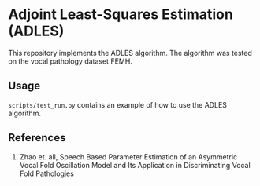 # Adjoint Least-Squares Estimation (ADLES)

This repository implements the ADLES algorithm. The algorithm was tested on the vocal pathology dataset FEMH. 

## Usage

`scripts/test_run.py` contains an example of how to use the ADLES algorithm.

## References

1. Zhao et. all, Speech Based Parameter Estimation of an Asymmetric Vocal Fold Oscillation Model and Its Application in Discriminating Vocal Fold Pathologies